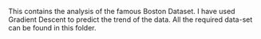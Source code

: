 This contains the analysis of the famous Boston Dataset. I have used Gradient Descent to predict the trend of the data. 
All the required data-set can be found in this folder.
